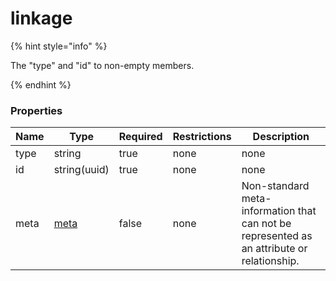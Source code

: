 
# linkage

{% hint style="info" %}

The "type" and "id" to non-empty members.

{% endhint %}

### Properties

|Name|Type|Required|Restrictions|Description|
|---|---|---|---|---|
|type|string|true|none|none|
|id|string(uuid)|true|none|none|
|meta|[meta](/schema/meta)|false|none|Non-standard meta-information that can not be represented as an attribute or relationship.|
